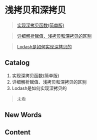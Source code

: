 # 浅拷贝和深拷贝

> [实现深拷贝函数(简单版)](https://github.com/Jitianpeng/JSBasicKnowledge/issues/4)

> [详细解析赋值、浅拷贝和深拷贝的区别](https://github.com/yygmind/blog/issues/25)

> [Lodash是如何实现深拷贝的](https://github.com/yygmind/blog/issues/31)



## Catalog
1. 实现深拷贝函数(简单版)
2. 详细解析赋值、浅拷贝和深拷贝的区别
3. Lodash是如何实现深拷贝的


> 未看



## New Words






## Content